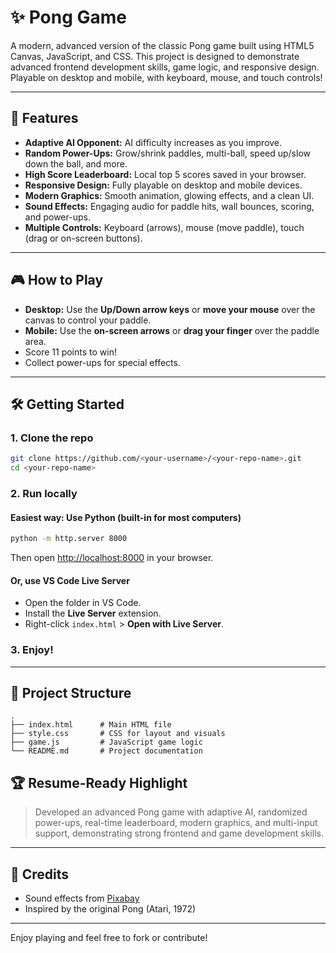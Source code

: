 # ✨  Pong Game

A modern, advanced version of the classic Pong game built using HTML5 Canvas, JavaScript, and CSS. This project is designed to demonstrate advanced frontend development skills, game logic, and responsive design. Playable on desktop and mobile, with keyboard, mouse, and touch controls!


---

## 🚀 Features

- **Adaptive AI Opponent:** AI difficulty increases as you improve.
- **Random Power-Ups:** Grow/shrink paddles, multi-ball, speed up/slow down the ball, and more.
- **High Score Leaderboard:** Local top 5 scores saved in your browser.
- **Responsive Design:** Fully playable on desktop and mobile devices.
- **Modern Graphics:** Smooth animation, glowing effects, and a clean UI.
- **Sound Effects:** Engaging audio for paddle hits, wall bounces, scoring, and power-ups.
- **Multiple Controls:** Keyboard (arrows), mouse (move paddle), touch (drag or on-screen buttons).

---

## 🎮 How to Play

- **Desktop:** Use the **Up/Down arrow keys** or **move your mouse** over the canvas to control your paddle.
- **Mobile:** Use the **on-screen arrows** or **drag your finger** over the paddle area.
- Score 11 points to win!
- Collect power-ups for special effects.

---

## 🛠️ Getting Started

### 1. Clone the repo

```bash
git clone https://github.com/<your-username>/<your-repo-name>.git
cd <your-repo-name>
```

### 2. Run locally

#### Easiest way: Use Python (built-in for most computers)
```bash
python -m http.server 8000
```
Then open [http://localhost:8000](http://localhost:8000) in your browser.

#### Or, use VS Code Live Server
- Open the folder in VS Code.
- Install the **Live Server** extension.
- Right-click `index.html` > **Open with Live Server**.

### 3. Enjoy!

---

## 📂 Project Structure

```text
.
├── index.html      # Main HTML file
├── style.css       # CSS for layout and visuals
├── game.js         # JavaScript game logic
└── README.md       # Project documentation
```


## 🏆 Resume-Ready Highlight

> Developed an advanced Pong game with adaptive AI, randomized power-ups, real-time leaderboard, modern graphics, and multi-input support, demonstrating strong frontend and game development skills.

---


## 🙌 Credits

- Sound effects from [Pixabay](https://pixabay.com/sound-effects/)
- Inspired by the original Pong (Atari, 1972)

---

Enjoy playing and feel free to fork or contribute!

